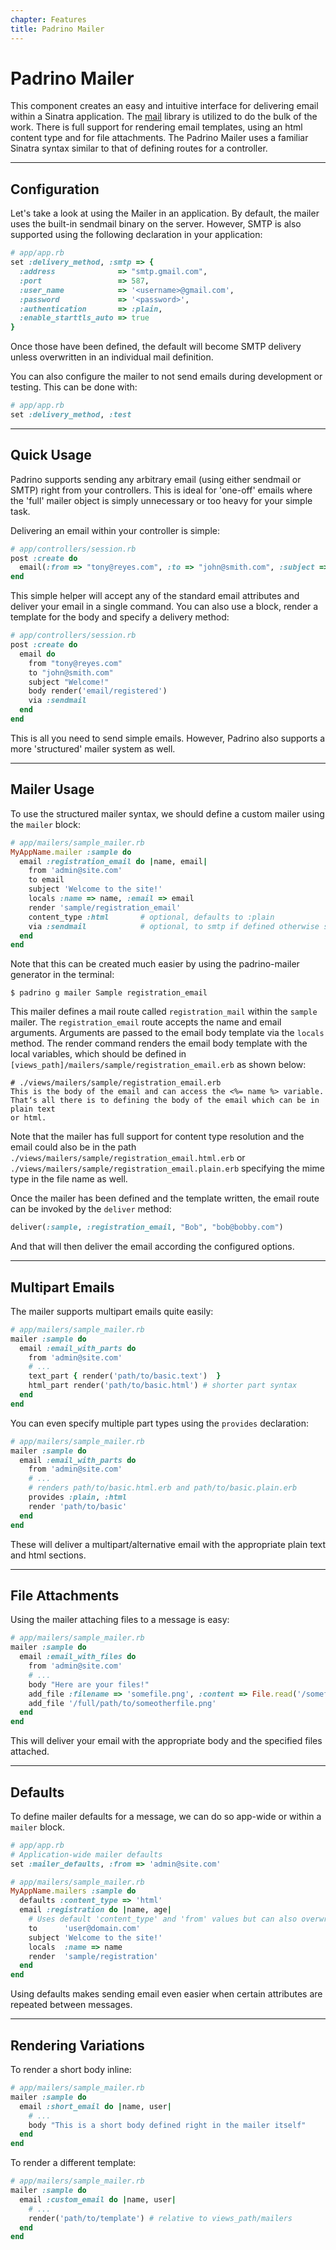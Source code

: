 ```yaml
---
chapter: Features
title: Padrino Mailer
---
```


# Padrino Mailer

This component creates an easy and intuitive interface for delivering email
within a Sinatra application. The [mail](http://github.com/mikel/mail "mail")
library is utilized to do the bulk of the work. There is full support for
rendering email templates, using an html content type and for file attachments.
The Padrino Mailer uses a familiar Sinatra syntax similar to that of defining
routes for a controller.

--------------------------------------------------------------------------------

## Configuration

Let's take a look at using the Mailer in an application. By default, the mailer
uses the built-in sendmail binary on the server. However, SMTP is also supported
using the following declaration in your application:

```ruby
# app/app.rb
set :delivery_method, :smtp => {
  :address              => "smtp.gmail.com",
  :port                 => 587,
  :user_name            => '<username>@gmail.com',
  :password             => '<password>',
  :authentication       => :plain,
  :enable_starttls_auto => true
}
```

Once those have been defined, the default will become SMTP delivery unless
overwritten in an individual mail definition.

You can also configure the mailer to not send emails during development or
testing. This can be done with:

```ruby
# app/app.rb
set :delivery_method, :test
```

--------------------------------------------------------------------------------

## Quick Usage

Padrino supports sending any arbitrary email (using either sendmail or SMTP)
right from your controllers. This is ideal for 'one-off' emails where the 'full'
mailer object is simply unnecessary or too heavy for your simple task.

Delivering an email within your controller is simple:

```ruby
# app/controllers/session.rb
post :create do
  email(:from => "tony@reyes.com", :to => "john@smith.com", :subject => "Welcome!", :body=>"Body")
end
```

This simple helper will accept any of the standard email attributes and deliver
your email in a single command. You can also use a block, render a template for
the body and specify a delivery method:

```ruby
# app/controllers/session.rb
post :create do
  email do
    from "tony@reyes.com"
    to "john@smith.com"
    subject "Welcome!"
    body render('email/registered')
    via :sendmail
  end
end
```

This is all you need to send simple emails. However, Padrino also supports a
more 'structured' mailer system as well.

--------------------------------------------------------------------------------

## Mailer Usage

To use the structured mailer syntax, we should define a custom mailer using the
`mailer` block:

```ruby
# app/mailers/sample_mailer.rb
MyAppName.mailer :sample do
  email :registration_email do |name, email|
    from 'admin@site.com'
    to email
    subject 'Welcome to the site!'
    locals :name => name, :email => email
    render 'sample/registration_email'
    content_type :html       # optional, defaults to :plain
    via :sendmail            # optional, to smtp if defined otherwise sendmail
  end
end
```

Note that this can be created much easier by using the padrino-mailer generator
in the terminal:

```shell
$ padrino g mailer Sample registration_email
```

This mailer defines a mail route called `registration_mail` within the `sample`
mailer. The `registration_email` route accepts the name and email arguments.
Arguments are passed to the email body template via the `locals` method. The
render command renders the email body template with the local variables, which
should be defined in `[views_path]/mailers/sample/registration_email.erb` as
shown below:

```erb
# ./views/mailers/sample/registration_email.erb
This is the body of the email and can access the <%= name %> variable.
That‘s all there is to defining the body of the email which can be in plain text
or html.
```

Note that the mailer has full support for content type resolution and the email
could also be in the path `./views/mailers/sample/registration_email.html.erb`
or `./views/mailers/sample/registration_email.plain.erb` specifying the mime
type in the file name as well.

Once the mailer has been defined and the template written, the email route can
be invoked by the `deliver` method:

```ruby
deliver(:sample, :registration_email, "Bob", "bob@bobby.com")
```

And that will then deliver the email according the configured options.

--------------------------------------------------------------------------------

## Multipart Emails

The mailer supports multipart emails quite easily:

```ruby
# app/mailers/sample_mailer.rb
mailer :sample do
  email :email_with_parts do
    from 'admin@site.com'
    # ...
    text_part { render('path/to/basic.text')  }
    html_part render('path/to/basic.html') # shorter part syntax
  end
end
```

You can even specify multiple part types using the `provides` declaration:

```ruby
# app/mailers/sample_mailer.rb
mailer :sample do
  email :email_with_parts do
    from 'admin@site.com'
    # ...
    # renders path/to/basic.html.erb and path/to/basic.plain.erb
    provides :plain, :html
    render 'path/to/basic'
  end
end
```

These will deliver a multipart/alternative email with the appropriate plain text
and html sections.

--------------------------------------------------------------------------------

## File Attachments

Using the mailer attaching files to a message is easy:

```ruby
# app/mailers/sample_mailer.rb
mailer :sample do
  email :email_with_files do
    from 'admin@site.com'
    # ...
    body "Here are your files!"
    add_file :filename => 'somefile.png', :content => File.read('/somefile.png')
    add_file '/full/path/to/someotherfile.png'
  end
end
```

This will deliver your email with the appropriate body and the specified files
attached.

--------------------------------------------------------------------------------

## Defaults

To define mailer defaults for a message, we can do so app-wide or within a
`mailer` block.

```ruby
# app/app.rb
# Application-wide mailer defaults
set :mailer_defaults, :from => 'admin@site.com'

# app/mailers/sample_mailer.rb
MyAppName.mailers :sample do
  defaults :content_type => 'html'
  email :registration do |name, age|
    # Uses default 'content_type' and 'from' values but can also overwrite them
    to      'user@domain.com'
    subject 'Welcome to the site!'
    locals  :name => name
    render  'sample/registration'
  end
end
```

Using defaults makes sending email even easier when certain attributes are
repeated between messages.

--------------------------------------------------------------------------------

## Rendering Variations

To render a short body inline:

```ruby
# app/mailers/sample_mailer.rb
mailer :sample do
  email :short_email do |name, user|
    # ...
    body "This is a short body defined right in the mailer itself"
  end
end
```

To render a different template:

```ruby
# app/mailers/sample_mailer.rb
mailer :sample do
  email :custom_email do |name, user|
    # ...
    render('path/to/template') # relative to views_path/mailers
  end
end
```
